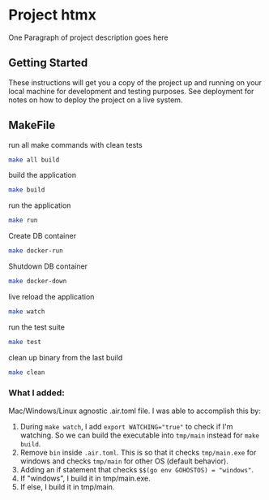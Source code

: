 # Project htmx

One Paragraph of project description goes here

## Getting Started

These instructions will get you a copy of the project up and running on your local machine for development and testing purposes. See deployment for notes on how to deploy the project on a live system.

## MakeFile

run all make commands with clean tests

```bash
make all build
```

build the application

```bash
make build
```

run the application

```bash
make run
```

Create DB container

```bash
make docker-run
```

Shutdown DB container

```bash
make docker-down
```

live reload the application

```bash
make watch
```

run the test suite

```bash
make test
```

clean up binary from the last build

```bash
make clean
```

### What I added:

Mac/Windows/Linux agnostic .air.toml file.
I was able to accomplish this by:

1. During `make watch`, I add `export WATCHING="true"` to check if I'm watching. So we can build the executable into `tmp/main` instead for `make build`.
2. Remove `bin` inside `.air.toml`. This is so that it checks `tmp/main.exe` for windows and checks `tmp/main` for other OS (default behavior).
3. Adding an if statement that checks `$$(go env GOHOSTOS) = "windows"`.
4. If "windows", I build it in tmp/main.exe.
5. If else, I build it in tmp/main.
